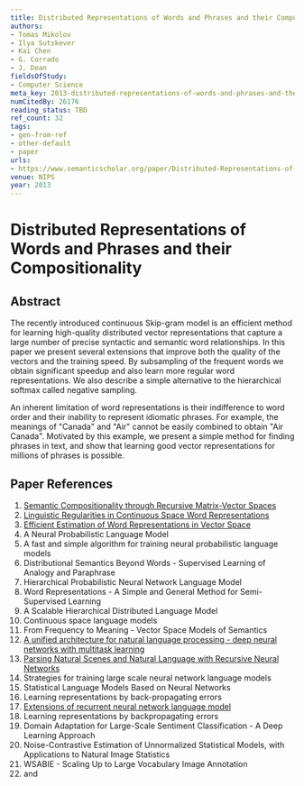 ```yaml
---
title: Distributed Representations of Words and Phrases and their Compositionality
authors:
- Tomas Mikolov
- Ilya Sutskever
- Kai Chen
- G. Corrado
- J. Dean
fieldsOfStudy:
- Computer Science
meta_key: 2013-distributed-representations-of-words-and-phrases-and-their-compositionality
numCitedBy: 26176
reading_status: TBD
ref_count: 32
tags:
- gen-from-ref
- other-default
- paper
urls:
- https://www.semanticscholar.org/paper/Distributed-Representations-of-Words-and-Phrases-Mikolov-Sutskever/87f40e6f3022adbc1f1905e3e506abad05a9964f?sort=total-citations
venue: NIPS
year: 2013
---
```


# Distributed Representations of Words and Phrases and their Compositionality

## Abstract

The recently introduced continuous Skip-gram model is an efficient method for learning high-quality distributed vector representations that capture a large number of precise syntactic and semantic word relationships. In this paper we present several extensions that improve both the quality of the vectors and the training speed. By subsampling of the frequent words we obtain significant speedup and also learn more regular word representations. We also describe a simple alternative to the hierarchical softmax called negative sampling. 
 
An inherent limitation of word representations is their indifference to word order and their inability to represent idiomatic phrases. For example, the meanings of "Canada" and "Air" cannot be easily combined to obtain "Air Canada". Motivated by this example, we present a simple method for finding phrases in text, and show that learning good vector representations for millions of phrases is possible.

## Paper References

1. [Semantic Compositionality through Recursive Matrix-Vector Spaces](2012-semantic-compositionality-through-recursive-matrix-vector-spaces)
2. [Linguistic Regularities in Continuous Space Word Representations](2013-linguistic-regularities-in-continuous-space-word-representations)
3. [Efficient Estimation of Word Representations in Vector Space](2013-efficient-estimation-of-word-representations-in-vector-space)
4. A Neural Probabilistic Language Model
5. A fast and simple algorithm for training neural probabilistic language models
6. Distributional Semantics Beyond Words - Supervised Learning of Analogy and Paraphrase
7. Hierarchical Probabilistic Neural Network Language Model
8. Word Representations - A Simple and General Method for Semi-Supervised Learning
9. A Scalable Hierarchical Distributed Language Model
10. Continuous space language models
11. From Frequency to Meaning - Vector Space Models of Semantics
12. [A unified architecture for natural language processing - deep neural networks with multitask learning](2008-a-unified-architecture-for-natural-language-processing-deep-neural-networks-with-multitask-learning)
13. [Parsing Natural Scenes and Natural Language with Recursive Neural Networks](2011-parsing-natural-scenes-and-natural-language-with-recursive-neural-networks)
14. Strategies for training large scale neural network language models
15. Statistical Language Models Based on Neural Networks
16. Learning representations by back-propagating errors
17. [Extensions of recurrent neural network language model](2011-extensions-of-recurrent-neural-network-language-model)
18. Learning representations by backpropagating errors
19. Domain Adaptation for Large-Scale Sentiment Classification - A Deep Learning Approach
20. Noise-Contrastive Estimation of Unnormalized Statistical Models, with Applications to Natural Image Statistics
21. WSABIE - Scaling Up to Large Vocabulary Image Annotation
22. and
